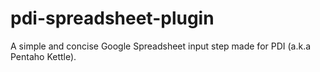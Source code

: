 pdi-spreadsheet-plugin
======================

A simple and concise Google Spreadsheet input step made for PDI (a.k.a Pentaho Kettle).
